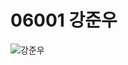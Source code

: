 # 06001 강준우
![강준우](https://user-images.githubusercontent.com/13538118/56180758-b4922f80-6045-11e9-85f2-715ec0d9bf77.jpg)
